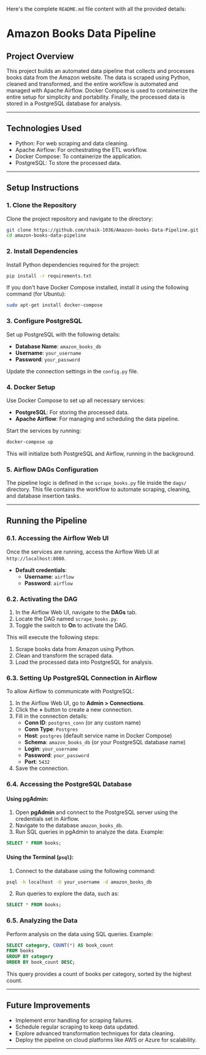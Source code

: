 Here's the complete `README.md` file content with all the provided details:  


# Amazon Books Data Pipeline

## Project Overview

This project builds an automated data pipeline that collects and processes books data from the Amazon website. The data is scraped using Python, cleaned and transformed, and the entire workflow is automated and managed with Apache Airflow. Docker Compose is used to containerize the entire setup for simplicity and portability. Finally, the processed data is stored in a PostgreSQL database for analysis.

---

## Technologies Used

- Python: For web scraping and data cleaning.
- Apache Airflow: For orchestrating the ETL workflow.
- Docker Compose: To containerize the application.
- PostgreSQL: To store the processed data.

---

## Setup Instructions

### 1. Clone the Repository

Clone the project repository and navigate to the directory:

```bash
git clone https://github.com/shaik-1036/Amazon-books-Data-Pipeline.git
cd amazon-books-data-pipeline
```

### 2. Install Dependencies

Install Python dependencies required for the project:

```bash
pip install -r requirements.txt
```

If you don't have Docker Compose installed, install it using the following command (for Ubuntu):

```bash
sudo apt-get install docker-compose
```

### 3. Configure PostgreSQL

Set up PostgreSQL with the following details:

- **Database Name**: `amazon_books_db`
- **Username**: `your_username`
- **Password**: `your_password`

Update the connection settings in the `config.py` file.

### 4. Docker Setup

Use Docker Compose to set up all necessary services:

- **PostgreSQL**: For storing the processed data.
- **Apache Airflow**: For managing and scheduling the data pipeline.

Start the services by running:

```bash
docker-compose up
```

This will initialize both PostgreSQL and Airflow, running in the background.

### 5. Airflow DAGs Configuration

The pipeline logic is defined in the `scrape_books.py` file inside the `dags/` directory. This file contains the workflow to automate scraping, cleaning, and database insertion tasks.

---

## Running the Pipeline

### 6.1. Accessing the Airflow Web UI

Once the services are running, access the Airflow Web UI at `http://localhost:8080`.

- **Default credentials**:  
  - **Username**: `airflow`  
  - **Password**: `airflow`

### 6.2. Activating the DAG

1. In the Airflow Web UI, navigate to the **DAGs** tab.
2. Locate the DAG named `scrape_books.py`.
3. Toggle the switch to **On** to activate the DAG.

This will execute the following steps:
1. Scrape books data from Amazon using Python.
2. Clean and transform the scraped data.
3. Load the processed data into PostgreSQL for analysis.

### 6.3. Setting Up PostgreSQL Connection in Airflow

To allow Airflow to communicate with PostgreSQL:

1. In the Airflow Web UI, go to **Admin > Connections**.
2. Click the **+** button to create a new connection.
3. Fill in the connection details:
   - **Conn ID**: `postgres_conn` (or any custom name)
   - **Conn Type**: `Postgres`
   - **Host**: `postgres` (default service name in Docker Compose)
   - **Schema**: `amazon_books_db` (or your PostgreSQL database name)
   - **Login**: `your_username`
   - **Password**: `your_password`
   - **Port**: `5432`
4. Save the connection.

### 6.4. Accessing the PostgreSQL Database

#### Using pgAdmin:

1. Open **pgAdmin** and connect to the PostgreSQL server using the credentials set in Airflow.
2. Navigate to the database `amazon_books_db`.
3. Run SQL queries in pgAdmin to analyze the data. Example:

```sql
SELECT * FROM books;
```

#### Using the Terminal (`psql`):

1. Connect to the database using the following command:

```bash
psql -h localhost -U your_username -d amazon_books_db
```

2. Run queries to explore the data, such as:

```sql
SELECT * FROM books;
```

### 6.5. Analyzing the Data

Perform analysis on the data using SQL queries. Example:

```sql
SELECT category, COUNT(*) AS book_count 
FROM books 
GROUP BY category
ORDER BY book_count DESC;
```

This query provides a count of books per category, sorted by the highest count.

---



## Future Improvements

- Implement error handling for scraping failures.
- Schedule regular scraping to keep data updated.
- Explore advanced transformation techniques for data cleaning.
- Deploy the pipeline on cloud platforms like AWS or Azure for scalability.

---
